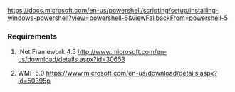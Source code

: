 https://docs.microsoft.com/en-us/powershell/scripting/setup/installing-windows-powershell?view=powershell-6&viewFallbackFrom=powershell-5


### Requirements

1. .Net Framework 4.5
http://www.microsoft.com/en-us/download/details.aspx?id=30653

2. WMF 5.0
https://www.microsoft.com/en-us/download/details.aspx?id=50395p